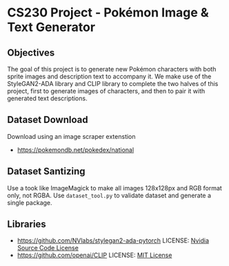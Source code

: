 # CS230 Project - Pokémon Image & Text Generator

## Objectives
The goal of this project is to generate new Pokémon characters with both sprite images and description text to accompany it. We make use of the StyleGAN2-ADA library and CLIP library to complete the two halves of this project, first to generate images of characters, and then to pair it with generated text descriptions.
## Dataset Download
Download using an image scraper extenstion
* https://pokemondb.net/pokedex/national

## Dataset Santizing
Use a took like ImageMagick to make all images 128x128px and RGB format only, not RGBA. Use `dataset_tool.py` to validate dataset and generate a single package.
## Libraries
* https://github.com/NVlabs/stylegan2-ada-pytorch LICENSE: [Nvidia Source Code License](https://nvlabs.github.io/stylegan2-ada-pytorch/license.html)
* https://github.com/openai/CLIP LICENSE: [MIT License](https://github.com/openai/CLIP/blob/main/LICENSE)
